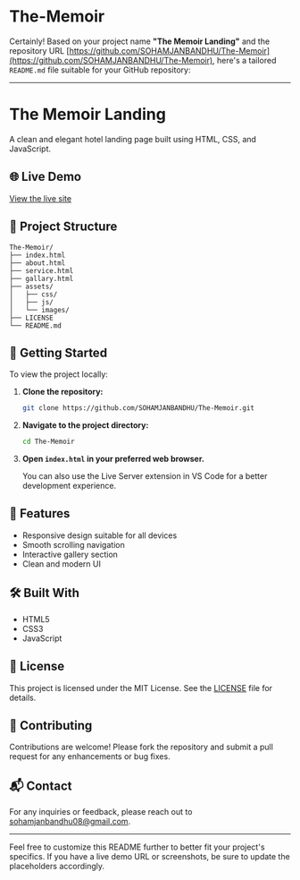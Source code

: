 # The-Memoir
Certainly! Based on your project name **"The Memoir Landing"** and the repository URL [https://github.com/SOHAMJANBANDHU/The-Memoir](https://github.com/SOHAMJANBANDHU/The-Memoir), here's a tailored `README.md` file suitable for your GitHub repository:

---

# The Memoir Landing

A clean and elegant hotel landing page built using HTML, CSS, and JavaScript.

## 🌐 Live Demo

[View the live site](https://thememoir.life/) 

## 📁 Project Structure

```
The-Memoir/
├── index.html
├── about.html
├── service.html
├── gallary.html
├── assets/
│   ├── css/
│   ├── js/
│   └── images/
├── LICENSE
└── README.md
```

## 🚀 Getting Started

To view the project locally:

1. **Clone the repository:**

   ```bash
   git clone https://github.com/SOHAMJANBANDHU/The-Memoir.git
   ```

2. **Navigate to the project directory:**

   ```bash
   cd The-Memoir
   ```

3. **Open `index.html` in your preferred web browser.**

   You can also use the Live Server extension in VS Code for a better development experience.

## 🎨 Features

* Responsive design suitable for all devices
* Smooth scrolling navigation
* Interactive gallery section
* Clean and modern UI

## 🛠️ Built With

* HTML5
* CSS3
* JavaScript

## 📄 License

This project is licensed under the MIT License. See the [LICENSE](LICENSE) file for details.

## 🤝 Contributing

Contributions are welcome! Please fork the repository and submit a pull request for any enhancements or bug fixes.

## 📬 Contact

For any inquiries or feedback, please reach out to [sohamjanbandhu08@gmail.com](mailto:sohamjanbandhu08@gmail.com).

---

Feel free to customize this README further to better fit your project's specifics. If you have a live demo URL or screenshots, be sure to update the placeholders accordingly.

